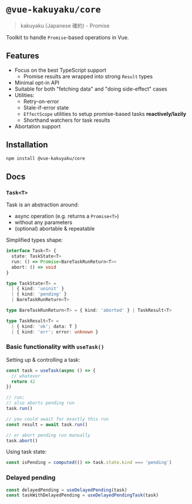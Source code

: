 # `@vue-kakuyaku/core`

> kakuyaku (Japanese 確約) - Promise

Toolkit to handle `Promise`-based operations in Vue.

## Features

- Focus on the best TypeScript support
  - Promise results are wrapped into strong `Result` types
- Minimal opt-in API
- Suitable for both "fetching data" and "doing side-effect" cases
- Utilities:
  - Retry-on-error
  - Stale-if-error state
  - `EffectScope` utilities to setup promise-based tasks **reactively/lazily**
  - Shorthand watchers for task results
- Abortation support

## Installation

```bash
npm install @vue-kakuyaku/core
```

## Docs

### `Task<T>`

Task is an abstraction around:

- async operation (e.g. returns a `Promise<T>`)
- without any parameters
- (optional) abortable & repeatable

Simplified types shape:

```ts
interface Task<T> {
  state: TaskState<T>
  run: () => Promise<BareTaskRunReturn<T>>
  abort: () => void
}

type TaskState<T> =
  | { kind: 'uninit' }
  | { kind: 'pending' }
  | BareTaskRunReturn<T>

type BareTaskRunReturn<T> = { kind: 'aborted' } | TaskResult<T>

type TaskResult<T> =
  | { kind: 'ok'; data: T }
  | { kind: 'err'; error: unknown }
```

### Basic functionality with `useTask()`

Setting up & controlling a task:

```ts
const task = useTask(async () => {
  // whatever
  return 42
})

// run;
// also aborts pending run
task.run()

// you could await for exactly this run
const result = await task.run()

// or abort pending run manually
task.abort()
```

Using task state:

```ts
const isPending = computed(() => task.state.kind === 'pending')
```

### Delayed pending

```ts
const delayedPending = useDelayedPending(task)
const taskWithDelayedPending = useDelayedPendingTask(task)
```
